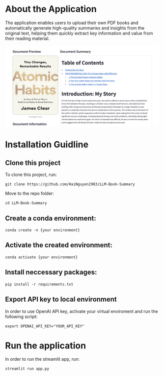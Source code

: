 # About the Application
The application enables users to upload their own PDF books and automatically generate high-quality summaries and insights from the original text, helping them quickly extract key information and value from their reading material.

![My Image](images/demo_1.png)

# Installation Guidline

## Clone this project
To clone this project, run:
```
git clone https://github.com/HaiNguyen2903/LLM-Book-Summary
```

Move to the repo folder:
```
cd LLM-Book-Summary
```

## Create a conda environment:
```
conda create -n {your environment}
```

## Activate the created environment:
```
conda activate {your environment}
```

## Install neccessary packages:
```
pip install -r requirements.txt
```

## Export API key to local environment
In order to use OpenAI API key, activate your virtual enviroment and run the following script:
```
export OPENAI_API_KEY="YOUR_API_KEY"
```

# Run the application
In order to run the streamlit app, run:
```
streamlit run app.py
```